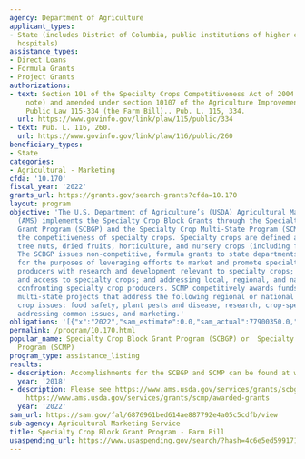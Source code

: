 ```yaml
---
agency: Department of Agriculture
applicant_types:
- State (includes District of Columbia, public institutions of higher education and
  hospitals)
assistance_types:
- Direct Loans
- Formula Grants
- Project Grants
authorizations:
- text: Section 101 of the Specialty Crops Competitiveness Act of 2004 (7 U.S.C. 1621
    note) and amended under section 10107 of the Agriculture Improvement Act of 2018,
    Public Law 115-334 (the Farm Bill).. Pub. L. 115, 334.
  url: https://www.govinfo.gov/link/plaw/115/public/334
- text: Pub. L. 116, 260.
  url: https://www.govinfo.gov/link/plaw/116/public/260
beneficiary_types:
- State
categories:
- Agricultural - Marketing
cfda: '10.170'
fiscal_year: '2022'
grants_url: https://grants.gov/search-grants?cfda=10.170
layout: program
objective: 'The U.S. Department of Agriculture’s (USDA) Agricultural Marketing Service
  (AMS) implements the Specialty Crop Block Grants through the Specialty Crop Block
  Grant Program (SCBGP) and the Specialty Crop Multi-State Program (SCMP) to enhance
  the competitiveness of specialty crops. Specialty crops are defined as fruits, vegetables,
  tree nuts, dried fruits, horticulture, and nursery crops (including floriculture).
  The SCBGP issues non-competitive, formula grants to state departments of agriculture
  for the purposes of leveraging efforts to market and promote specialty crops; assisting
  producers with research and development relevant to specialty crops; expanding availability
  and access to specialty crops; and addressing local, regional, and national challenges
  confronting specialty crop producers. SCMP competitively awards funds for collaborative,
  multi-state projects that address the following regional or national level specialty
  crop issues: food safety, plant pests and disease, research, crop-specific projects
  addressing common issues, and marketing.'
obligations: '[{"x":"2022","sam_estimate":0.0,"sam_actual":77900350.0,"usa_spending_actual":158910344.79},{"x":"2023","sam_estimate":85000000.0,"sam_actual":0.0,"usa_spending_actual":72959778.13},{"x":"2024","sam_estimate":85000000.0,"sam_actual":0.0,"usa_spending_actual":268887.86}]'
permalink: /program/10.170.html
popular_name: Specialty Crop Block Grant Program (SCBGP) or  Specialty Crop Multi-State
  Program (SCMP)
program_type: assistance_listing
results:
- description: Accomplishments for the SCBGP and SCMP can be found at www.ams.usda.gov/grants.
  year: '2018'
- description: Please see https://www.ams.usda.gov/services/grants/scbgp/awards and
    https://www.ams.usda.gov/services/grants/scmp/awarded-grants
  year: '2022'
sam_url: https://sam.gov/fal/6876961bed614ae887792e4a05c5cdfb/view
sub-agency: Agricultural Marketing Service
title: Specialty Crop Block Grant Program - Farm Bill
usaspending_url: https://www.usaspending.gov/search/?hash=4c6e5ed5991715162447bccda08b5d44
---
```

